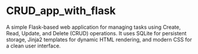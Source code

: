 # CRUD_app_with_flask
A simple Flask-based web application for managing tasks using Create, Read, Update, and Delete (CRUD) operations. It uses SQLite for persistent storage, Jinja2 templates for dynamic HTML rendering, and modern CSS for a clean user interface.
